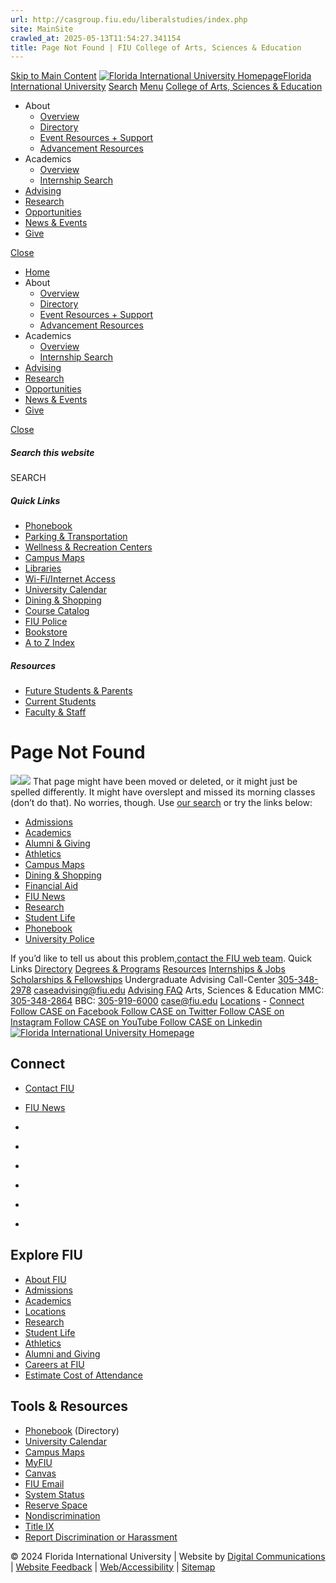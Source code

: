 ```yaml
---
url: http://casgroup.fiu.edu/liberalstudies/index.php
site: MainSite
crawled_at: 2025-05-13T11:54:27.341154
title: Page Not Found | FIU College of Arts, Sciences & Education
---
```


[Skip to Main Content](https://casgroup.fiu.edu/liberalstudies/index.php#main-content)
[![Florida International University Homepage](https://digicdn.fiu.edu/core/_assets/images/logo-top.svg)Florida International University](https://www.fiu.edu/)
[Search](https://casgroup.fiu.edu/liberalstudies/index.php)
[Menu](https://casgroup.fiu.edu/liberalstudies/index.php)
[College of Arts, Sciences & Education](https://casgroup.fiu.edu/index.html)
  * About
    * [Overview](https://casgroup.fiu.edu/about/index.html)
    * [Directory](https://casgroup.fiu.edu/about/directory/index.html)
    * [Event Resources + Support](https://casgroup.fiu.edu/about/event-resources-support/index.html)
    * [Advancement Resources](https://casgroup.fiu.edu/about/advancement-resources/index.html)
  * Academics
    * [Overview](https://casgroup.fiu.edu/academics/index.html)
    * [Internship Search](https://casgroup.fiu.edu/academics/internship-search/index.html)
  * [Advising](https://casgroup.fiu.edu/advising/index.html)
  * [Research](https://casgroup.fiu.edu/research/index.html)
  * [Opportunities](https://casgroup.fiu.edu/opportunities/index.html)
  * [News & Events](https://casgroup.fiu.edu/news-events/index.html)
  * [Give](https://casgroup.fiu.edu/give/index.html)


[Close](https://casgroup.fiu.edu/liberalstudies/index.php)
  * [Home](https://casgroup.fiu.edu/index.html)
  * About
    * [Overview](https://casgroup.fiu.edu/about/index.html)
    * [Directory](https://casgroup.fiu.edu/about/directory/index.html)
    * [Event Resources + Support](https://casgroup.fiu.edu/about/event-resources-support/index.html)
    * [Advancement Resources](https://casgroup.fiu.edu/about/advancement-resources/index.html)
  * Academics
    * [Overview](https://casgroup.fiu.edu/academics/index.html)
    * [Internship Search](https://casgroup.fiu.edu/academics/internship-search/index.html)
  * [Advising](https://casgroup.fiu.edu/advising/index.html)
  * [Research](https://casgroup.fiu.edu/research/index.html)
  * [Opportunities](https://casgroup.fiu.edu/opportunities/index.html)
  * [News & Events](https://casgroup.fiu.edu/news-events/index.html)
  * [Give](https://casgroup.fiu.edu/give/index.html)


[ Close ](https://casgroup.fiu.edu/liberalstudies/index.php)
##### Search this website
SEARCH
##### Quick Links
  * [ Phonebook](https://phonebook.fiu.edu)
  * [ Parking & Transportation](https://parking.fiu.edu/)
  * [ Wellness & Recreation Centers](https://dasa.fiu.edu/all-departments/wellness-recreation-centers/)
  * [ Campus Maps](http://campusmaps.fiu.edu/)
  * [ Libraries](https://library.fiu.edu/)
  * [ Wi-Fi/Internet Access](https://network.fiu.edu/)
  * [ University Calendar](https://calendar.fiu.edu/)
  * [ Dining & Shopping](https://shop.fiu.edu/)
  * [ Course Catalog](https://catalog.fiu.edu/)
  * [ FIU Police](https://police.fiu.edu/)
  * [ Bookstore](https://shop.fiu.edu/retail/barnes-noble/course-materials/)
  * [ A to Z Index](https://www.fiu.edu/atoz/index.html)


##### Resources
  * [ Future Students & Parents](https://www.fiu.edu/information-for/future-students-parents.html)
  * [ Current Students](https://www.fiu.edu/information-for/current-students.html)
  * [ Faculty & Staff](https://www.fiu.edu/information-for/faculty-staff.html)


# Page Not Found
![](https://digicdn.fiu.edu/core/_assets/images/roary-runner/default_100_percent/100-offline-sprite.png)![](https://digicdn.fiu.edu/core/_assets/images/roary-runner/default_200_percent/200-offline-sprite.png)
That page might have been moved or deleted, or it might just be spelled differently. It might have overslept and missed its morning classes (don’t do that).
No worries, though. Use [our search](https://casgroup.fiu.edu/liberalstudies/index.php) or try the links below:
  * [Admissions](https://www.fiu.edu/admissions/index.html)
  * [Academics](https://www.fiu.edu/academics/index.html)
  * [Alumni & Giving](https://www.fiu.edu/alumni-and-giving/index.html)
  * [Athletics](https://www.fiu.edu/athletics/index.html)
  * [Campus Maps](http://campusmaps.fiu.edu/)
  * [Dining & Shopping](https://shop.fiu.edu)
  * [Financial Aid](https://onestop.fiu.edu/financial-aid/)
  * [FIU News](https://news.fiu.edu/)
  * [Research](https://www.fiu.edu/research/index.html)
  * [Student Life](https://www.fiu.edu/student-life/index.html)
  * [Phonebook](https://phonebook.fiu.edu)
  * [University Police](https://police.fiu.edu/)


If you’d like to tell us about this problem,[contact the FIU web team](https://webforms.fiu.edu/view.php?id=370774).
Quick Links
[Directory](https://casgroup.fiu.edu/about/directory/index.html) [Degrees & Programs](https://casgroup.fiu.edu/academics/degrees-programs/index.html) [Resources](https://casgroup.fiu.edu/about/resources/index.html) [Internships & Jobs](https://casgroup.fiu.edu/opportunities/internships-jobs/index.html) [Scholarships & Fellowships](https://casgroup.fiu.edu/opportunities/scholarships-fellowships/index.html)
Undergraduate Advising
Call-Center [305-348-2978](tel:305-348-2978) caseadvising@fiu.edu [Advising FAQ](https://casgroup.fiu.edu/advising/frequently-asked-questions/index.html)
Arts, Sciences & Education
MMC: [305-348-2864](tel:305-348-2864) BBC: [305-919-6000](tel:305-919-6000) case@fiu.edu [Locations](https://casgroup.fiu.edu/about/locations/index.html "CASE Locations") - [Connect](https://casgroup.fiu.edu/about/connect/index.html)
[ Follow CASE on Facebook ](https://www.facebook.com/FIUCASE "Follow CASE on Facebook") [ Follow CASE on Twitter ](https://twitter.com/FIUCASE "Follow CASE on Twitter") [ Follow CASE on Instagram ](https://www.instagram.com/fiucase/ "Follow CASE on Instagram") [ Follow CASE on YouTube ](https://www.youtube.com/channel/UCqVpjyjP6PQ7NmgF0imaotQ "Follow CASE on YouTube") [ Follow CASE on Linkedin ](https://www.linkedin.com/school/fiucase/ "Follow CASE on Linkedin")
[ ![Florida International University Homepage](https://digicdn.fiu.edu/core/_assets/images/footer-logo.svg) ](https://www.fiu.edu/)
## Connect
  * [Contact FIU](https://www.fiu.edu/about/contact-us/index.html)
  * [FIU News](https://news.fiu.edu/)


  * [](https://www.instagram.com/fiuinstagram/)
  * [](https://www.linkedin.com/school/florida-international-university/)
  * [](https://www.facebook.com/floridainternational)
  * [](https://twitter.com/fiu)
  * [](https://www.youtube.com/user/FloridaInternational)
  * [](https://flickr.com/photos/fiu)


## Explore FIU
  * [About FIU](https://www.fiu.edu/about/index.html)
  * [Admissions](https://www.fiu.edu/admissions/index.html)
  * [Academics](https://www.fiu.edu/academics/index.html)
  * [Locations](https://www.fiu.edu/locations/index.html)
  * [Research](https://www.fiu.edu/research/index.html)
  * [Student Life](https://www.fiu.edu/student-life/index.html)
  * [Athletics](https://www.fiu.edu/athletics/index.html)
  * [Alumni and Giving](https://www.fiu.edu/alumni-and-giving/index.html)
  * [Careers at FIU](https://hr.fiu.edu/careers/)
  * [Estimate Cost of Attendance](https://onestop.fiu.edu/finances/estimate-your-costs/)


## Tools & Resources
  * [Phonebook](https://phonebook.fiu.edu) (Directory)
  * [University Calendar](https://calendar.fiu.edu/)
  * [Campus Maps](https://campusmaps.fiu.edu/)
  * [MyFIU](https://my.fiu.edu/)
  * [Canvas](https://canvas.fiu.edu)
  * [FIU Email](http://mail.fiu.edu/)
  * [System Status](https://fiu.service-now.com/sp?id=services_status)
  * [Reserve Space](https://reservespace.fiu.edu/make-reservation/)
  * [Nondiscrimination](https://ace.fiu.edu/civil-rights/harassment-and-discrimination/)
  * [Title IX](https://ace.fiu.edu/title-ix/)
  * [Report Discrimination or Harassment](https://report.fiu.edu/)


© 2024 Florida International University  | Website by [Digital Communications](https://stratcomm.fiu.edu/digital-print/websites/) | [Website Feedback](https://webforms.fiu.edu/view.php?id=370774&element_5=https://casgroup.fiu.edu/liberalstudies/index.php) | [Web/Accessibility](https://accessibility.fiu.edu/) | [Sitemap](https://casgroup.fiu.edu/sitemap.html)
